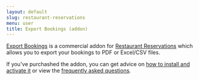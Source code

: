 ```yaml
---
layout: default
slug: restaurant-reservations
menu: user
title: Export Bookings (addon)
---
```

[Export Bookings](https://themeofthecrop.com/plugins/restaurant-reservations/export-bookings/) is a commercial addon for [Restaurant Reservations](https://themeofthecrop.com/plugins/restaurant-reservations/) which allows you to export your bookings to PDF or Excel/CSV files.

If you've purchashed the addon, you can get advice on [how to install and activate it](install) or view the [frequently asked questions](faq).
